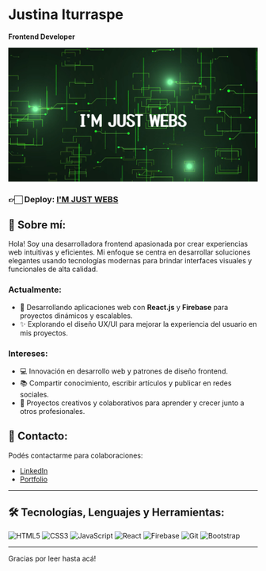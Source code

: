 # Justina Iturraspe
**Frontend Developer**

<img src='/public/imjustwebsdesktop.png'>

<h3>👉🏻 <b>Deploy: <a href="https://www.imjustwebs.com" target="_blank">I'M JUST WEBS</a></b></h3>

## 🚀 Sobre mí:
Hola! Soy una desarrolladora frontend apasionada por crear experiencias web intuitivas y eficientes. Mi enfoque se centra en desarrollar soluciones elegantes usando tecnologías modernas para brindar interfaces visuales y funcionales de alta calidad.

### Actualmente:
- 🌟 Desarrollando aplicaciones web con **React.js** y **Firebase** para proyectos dinámicos y escalables.
- ✨ Explorando el diseño UX/UI para mejorar la experiencia del usuario en mis proyectos.

### Intereses:
- 💻 Innovación en desarrollo web y patrones de diseño frontend.
- 📚 Compartir conocimiento, escribir artículos y publicar en redes sociales.
- 🎨 Proyectos creativos y colaborativos para aprender y crecer junto a otros profesionales.

## 💬 Contacto:
Podés contactarme para colaboraciones:
- [LinkedIn](https://www.linkedin.com/in/justinaiturraspe)
- [Portfolio](https://www.imjustwebs.com)
---

## 🛠️ Tecnologías, Lenguajes y Herramientas:
![HTML5](https://img.shields.io/badge/-HTML5-E34F26?style=flat&logo=html5&logoColor=white)
![CSS3](https://img.shields.io/badge/-CSS3-1572B6?style=flat&logo=css3&logoColor=white)
![JavaScript](https://img.shields.io/badge/-JavaScript-F7DF1E?style=flat&logo=javascript&logoColor=black)
![React](https://img.shields.io/badge/-React-61DAFB?style=flat&logo=react&logoColor=black)
![Firebase](https://img.shields.io/badge/-Firebase-FFCA28?style=flat&logo=firebase&logoColor=black)
![Git](https://img.shields.io/badge/-Git-F05032?style=flat&logo=git&logoColor=white)
![Bootstrap](https://img.shields.io/badge/-Bootstrap-7952B3?style=flat&logo=bootstrap&logoColor=white)


---

Gracias por leer hasta acá!